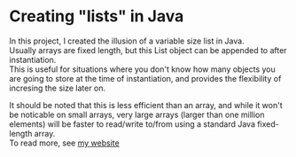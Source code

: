  # Creating "lists" in Java
 In this project, I created the illusion of a variable size list in Java. <br>
 Usually arrays are fixed length, but this List object can be appended to after instantiation. <br>
 This is useful for situations where you don't know how many objects you are going to store at the time of instantiation, and provides the flexibility of incresing the size later on.
 
 It should be noted that this is less efficient than an array, and while it won't be noticable on small arrays, very large arrays (larger than one million elements) will be faster to read/write to/from using a standard Java fixed-length array. <br>
 To read more, see [my website](https://brianevans.tech/projects/list)
